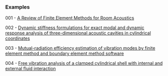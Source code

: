 ### Examples

001 - [A Review of Finite Element Methods for Room Acoustics](https://doi.org/10.3390/acoustics5020022)

002 - [Dynamic stiffness formulations for exact modal and dynamic response analysis of three-dimensional acoustic cavities in cylindrical coordinates](https://doi.org/10.1016/j.jsv.2024.118397)

003 - [Mutual-radiation efficiency estimation of vibration modes by finite element method and boundary element method software](http://dx.doi.org/10.1177/14613484211073274)

004 - [Free vibration analysis of a clamped cylindrical shell with internal and external fluid interaction](https://doi.org/10.1016/j.jfluidstructs.2024.104079)
